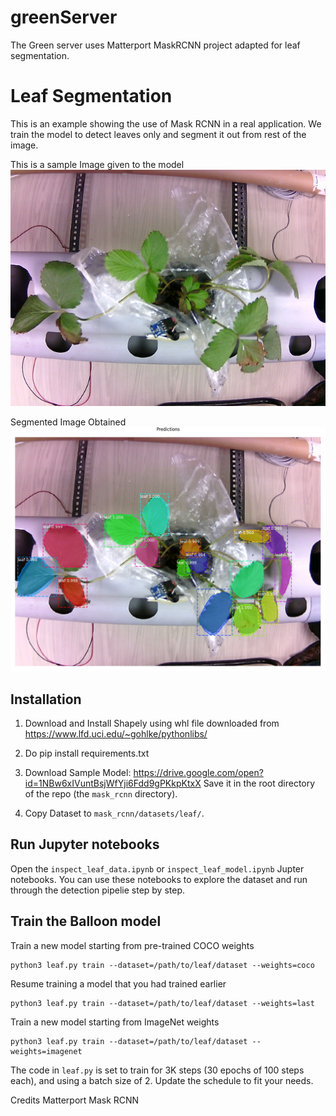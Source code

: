 # greenServer
The Green server uses Matterport MaskRCNN project adapted for leaf segmentation.

# Leaf Segmentation

This is an example showing the use of Mask RCNN in a real application.
We train the model to detect leaves only and segment it out from rest of the image.

This is a sample Image given to the model
![Original Image](https://raw.githubusercontent.com/ajaichemmanam/greenServer/master/GpuServer/Mask_RCNN/assets/c3i-strawberry2.jpg)

Segmented Image Obtained
![Segmented Image](https://raw.githubusercontent.com/ajaichemmanam/greenServer/master/GpuServer/Mask_RCNN/assets/mask_c3i-strawberry2.jpg)
## Installation

1. Download and Install Shapely using whl file downloaded from
https://www.lfd.uci.edu/~gohlke/pythonlibs/

2. Do pip install requirements.txt

3. Download Sample Model: https://drive.google.com/open?id=1NBw6xIVuntBsjWfYji6Fdd9gPKkpKtxX Save it in the root directory of the repo (the `mask_rcnn` directory).
4. Copy Dataset to `mask_rcnn/datasets/leaf/`.

## Run Jupyter notebooks
Open the `inspect_leaf_data.ipynb` or `inspect_leaf_model.ipynb` Jupter notebooks. You can use these notebooks to explore the dataset and run through the detection pipelie step by step.

## Train the Balloon model

Train a new model starting from pre-trained COCO weights
```
python3 leaf.py train --dataset=/path/to/leaf/dataset --weights=coco
```

Resume training a model that you had trained earlier
```
python3 leaf.py train --dataset=/path/to/leaf/dataset --weights=last
```

Train a new model starting from ImageNet weights
```
python3 leaf.py train --dataset=/path/to/leaf/dataset --weights=imagenet
```

The code in `leaf.py` is set to train for 3K steps (30 epochs of 100 steps each), and using a batch size of 2. 
Update the schedule to fit your needs.

Credits
Matterport Mask RCNN